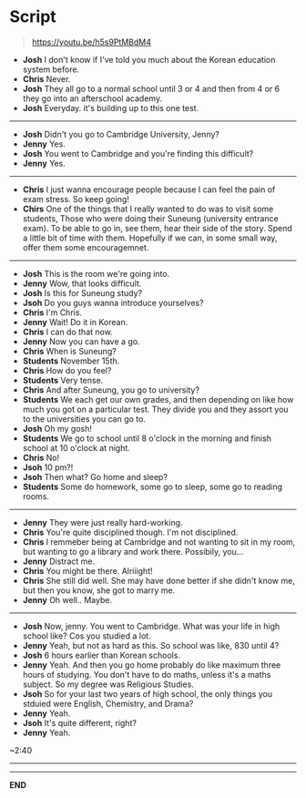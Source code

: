 
# Script

> https://youtu.be/h5s9PtMBdM4

* **Josh** I don't know if I've told you much about the Korean education system before.
* **Chris** Never.
* **Josh** They all go to a normal school until 3 or 4 and then from 4 or 6 they go into an afterschool academy.
* **Josh** Everyday. it's building up to this one test.

---

* **Josh** Didn't you go to Cambridge University, Jenny?
* **Jenny** Yes.
* **Josh** You went to Cambridge and you're finding this difficult?
* **Jenny** Yes.

---

* **Chris** I just wanna encourage people because I can feel the pain of exam stress. So keep going!
* **Chirs** One of the things that I really wanted to do was to visit some students, Those who were doing their Suneung (university entrance exam). To be able to go in, see them, hear their side of the story. Spend a little bit of time with them. Hopefully if we can, in some small way, offer them some encouragemnet.

---

* **Josh** This is the room we're going into.
* **Jenny** Wow, that looks difficult.
* **Josh** Is this for Suneung study?
* **Jsoh** Do you guys wanna introduce yourselves?
* **Chris** I'm Chris.
* **Jenny** Wait! Do it in Korean.
* **Chris** I can do that now.
* **Jenny** Now you can have a go.
* **Chris** When is Suneung?
* **Students** November 15th.
* **Chris** How do you feel?
* **Students** Very tense.
* **Chris** And after Suneung, you go to university?
* **Students** We each get our own grades, and then depending on like how much you got on a particular test. They divide you and they assort you to the universities you can go to.
* **Josh** Oh my gosh!
* **Students** We go to school until 8 o'clock in the morning and finish school at 10 o'clock at night.
* **Chris** No!
* **Jsoh** 10 pm?!
* **Jsoh** Then what? Go home and sleep?
* **Students** Some do homework, some go to sleep, some go to reading rooms.

---

* **Jenny** They were just really hard-working.
* **Chris** You're quite disciplined though. I'm not disciplined.
* **Chris** I remmeber being at Cambridge and not wanting to sit in my room, but wanting to go a library and work there. Possibily, you...
* **Jenny** Distract me.
* **Chris** You might be there. Alriiight!
* **Chris** She still did well. She may have done better if she didn't know me, but then you know, she got to marry me.
* **Jenny** Oh well.. Maybe.

---

* **Josh** Now, jenny. You went to Cambridge. What was your life in high school like? Cos you studied a lot.
* **Jenny** Yeah, but not as hard as this. So school was like, 830 until 4?
* **Josh** 6 hours earlier than Korean schools.
* **Jenny** Yeah. And then you go home probably do like maximum three hours of studying. You don't have to do maths, unless it's a maths subject. So my degree was Religious Studies.
* **Jsoh** So for your last two years of high school, the only things you stduied were English, Chemistry, and Drama?
* **Jenny** Yeah.
* **Jsoh** It's quite different, right?
* **Jenny** Yeah.

~2:40

---


---



**END**
